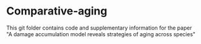 # Comparative-aging
This git folder contains code and supplementary information for the paper "A damage accumulation model reveals strategies of aging across species"
